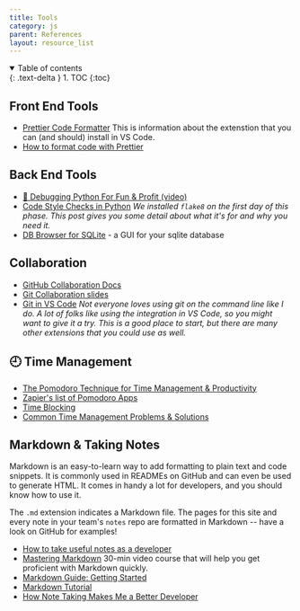 ```yaml
---
title: Tools
category: js
parent: References
layout: resource_list
---
```


<details open markdown="block">
  <summary>
    Table of contents
  </summary>
  {: .text-delta }
1. TOC
{:toc}
</details>

## Front End Tools

- [Prettier Code Formatter](https://prettier.io/) This is information about the extenstion that you can (and should) install in VS Code.
- [How to format code with Prettier](https://www.digitalocean.com/community/tutorials/code-formatting-with-prettier-in-visual-studio-code)

## Back End Tools

- [🐛 Debugging Python For Fun & Profit (video)](https://www.youtube.com/watch?v=rMCZgYfEJJI)
- [Code Style Checks in Python](https://julien.danjou.info/code-style-checks-in-python/) _We installed `flake8` on the first day of this phase. This post gives you some detail about what it's for and why you need it._
- [DB Browser for SQLite](https://sqlitebrowser.org/) - a GUI for your sqlite database

## Collaboration

- [GitHub Collaboration Docs](https://docs.github.com/en/github/collaborating-with-issues-and-pull-requests)
- [Git Collaboration slides](https://slides.com/amy_nc/git-collaboration/)
- [Git in VS Code](https://code.visualstudio.com/docs/introvideos/versioncontrol) _Not everyone loves using git on the command line like I do. A lot of folks like using the integration in VS Code, so you might want to give it a try. This is a good place to start, but there are many other extensions that you could use as well._

## 🕘 Time Management

- [The Pomodoro Technique for Time Management & Productivity](https://todoist.com/productivity-methods/pomodoro-technique)
- [Zapier's list of Pomodoro Apps](https://zapier.com/blog/best-pomodoro-apps/)
- [Time Blocking](https://todoist.com/productivity-methods/time-blocking)
- [Common Time Management Problems & Solutions](https://dev.to/actitime/20-most-common-time-management-problems-solutions-3abb)

## Markdown & Taking Notes

Markdown is an easy-to-learn way to add formatting to plain text and code snippets. It is commonly used in READMEs on GitHub and can even be used to generate HTML. It comes in handy a lot for developers, and you should know how to use it.

The `.md` extension indicates a Markdown file. The pages for this site and every note in your team's `notes` repo are formatted in Markdown -- have a look on GitHub for examples!

- [How to take useful notes as a developer](https://momentumlearn.notion.site/How-to-take-useful-notes-as-a-developer-55d31e3cc9af4b789bebf1c1e3cd8142)
- [Mastering Markdown](https://masteringmarkdown.com/) 30-min video course that will help you get proficient with Markdown quickly.
- [Markdown Guide: Getting Started](https://www.markdownguide.org/getting-started/)
- [Markdown Tutorial](https://www.markdowntutorial.com/)
- [How Note Taking Makes Me a Better Developer](https://spin.atomicobject.com/2019/03/15/note-taking-developers/)

